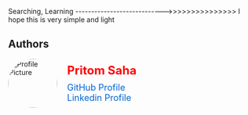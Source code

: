 Searching, Learning ---------------------------->>>>>>>>>>>>>>> 
I hope this is very simple and light 
## Authors

<div style="display: flex; align-items: center;">
    <img src="https://avatars.githubusercontent.com/pritomsh" alt="Profile Picture" width="100" height="100" style="border-radius: 50%; margin-right: 20px;">
    <div>
        <div style="font-size: 24px; font-weight: bold; margin-bottom: 10px; color: red">Pritom Saha</div>
        <a href="https://www.github.com/pritomsh" style="font-size: 18px; color: #0366d6; text-decoration: none;">GitHub Profile</a>
       <br>
        <a href="https://www.linkedin.com/in/pritomsh/" style="font-size: 18px; color: #0366d6; text-decoration: none;">Linkedin Profile</a>
    </div>
</div>
